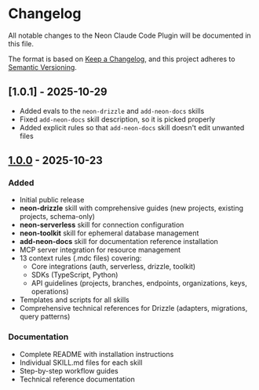 # Changelog

All notable changes to the Neon Claude Code Plugin will be documented in this file.

The format is based on [Keep a Changelog](https://keepachangelog.com/en/1.0.0/),
and this project adheres to [Semantic Versioning](https://semver.org/spec/v2.0.0.html).

## [1.0.1] - 2025-10-29

- Added evals to the `neon-drizzle` and `add-neon-docs` skills
- Fixed `add-neon-docs` skill description, so it is picked properly
- Added explicit rules so that `add-neon-docs` skill doesn't edit unwanted files


## [1.0.0] - 2025-10-23

### Added
- Initial public release
- **neon-drizzle** skill with comprehensive guides (new projects, existing projects, schema-only)
- **neon-serverless** skill for connection configuration
- **neon-toolkit** skill for ephemeral database management
- **add-neon-docs** skill for documentation reference installation
- MCP server integration for resource management
- 13 context rules (.mdc files) covering:
  - Core integrations (auth, serverless, drizzle, toolkit)
  - SDKs (TypeScript, Python)
  - API guidelines (projects, branches, endpoints, organizations, keys, operations)
- Templates and scripts for all skills
- Comprehensive technical references for Drizzle (adapters, migrations, query patterns)

### Documentation
- Complete README with installation instructions
- Individual SKILL.md files for each skill
- Step-by-step workflow guides
- Technical reference documentation

[1.0.0]: https://github.com/neondatabase-labs/ai-rules/releases/tag/v1.0.0
